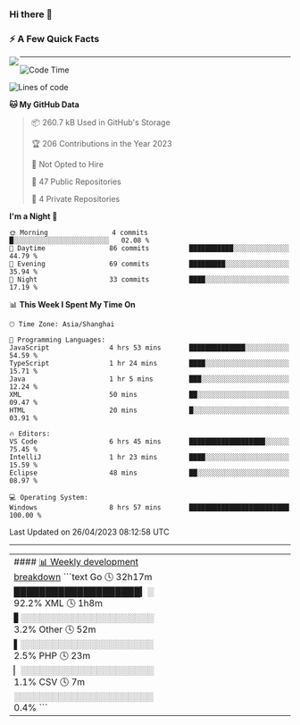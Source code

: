 ### Hi there 👋

<!--
**imnxg/imnxg** is a ✨ _special_ ✨ repository because its `README.md` (this file) appears on your GitHub profile.

Here are some ideas to get you started:

- 🔭 I’m currently working on ...
- 🌱 I’m currently learning ...
- 👯 I’m looking to collaborate on ...
- 🤔 I’m looking for help with ...
- 💬 Ask me about ...
- 📫 How to reach me: ...
- 😄 Pronouns: ...
- ⚡ Fun fact: ...
-->

### ⚡️ A Few Quick Facts

<img align="left" src="https://github-readme-stats-i.vercel.app/api?username=imnxg&show_icons=true&icon_color=1573B3&hide_title=true&text_color=718096&bg_color=00000000&hide_border=true"/>

<!-- <ul>
    <li> 🌱 I’m currently learning Go、Docker、Kubernetes.</li>
    <li> 👯 I’m looking to collaborate on anything open source.</li>
    <li> 📝 I regulary write articles on <a href="https://dmego.cn">https://dmego.cn</a>.</li>
    <li> ⚡ Fun fact: I ❤️ 😻.</li>
</ul> -->

---
<!--START_SECTION:waka-->
![Code Time](http://img.shields.io/badge/Code%20Time-22%20hrs%206%20mins-blue)

![Lines of code](https://img.shields.io/badge/From%20Hello%20World%20I%27ve%20Written-163.5%20thousand%20lines%20of%20code-blue)

**🐱 My GitHub Data** 

> 📦 260.7 kB Used in GitHub's Storage 
 > 
> 🏆 206 Contributions in the Year 2023
 > 
> 🚫 Not Opted to Hire
 > 
> 📜 47 Public Repositories 
 > 
> 🔑 4 Private Repositories 
 > 
**I'm a Night 🦉** 

```text
🌞 Morning                4 commits           █░░░░░░░░░░░░░░░░░░░░░░░░   02.08 % 
🌆 Daytime                86 commits          ███████████░░░░░░░░░░░░░░   44.79 % 
🌃 Evening                69 commits          █████████░░░░░░░░░░░░░░░░   35.94 % 
🌙 Night                  33 commits          ████░░░░░░░░░░░░░░░░░░░░░   17.19 % 
```


📊 **This Week I Spent My Time On** 

```text
🕑︎ Time Zone: Asia/Shanghai

💬 Programming Languages: 
JavaScript               4 hrs 53 mins       ██████████████░░░░░░░░░░░   54.59 % 
TypeScript               1 hr 24 mins        ████░░░░░░░░░░░░░░░░░░░░░   15.71 % 
Java                     1 hr 5 mins         ███░░░░░░░░░░░░░░░░░░░░░░   12.24 % 
XML                      50 mins             ██░░░░░░░░░░░░░░░░░░░░░░░   09.47 % 
HTML                     20 mins             █░░░░░░░░░░░░░░░░░░░░░░░░   03.91 % 

🔥 Editors: 
VS Code                  6 hrs 45 mins       ███████████████████░░░░░░   75.45 % 
IntelliJ                 1 hr 23 mins        ████░░░░░░░░░░░░░░░░░░░░░   15.59 % 
Eclipse                  48 mins             ██░░░░░░░░░░░░░░░░░░░░░░░   08.97 % 

💻 Operating System: 
Windows                  8 hrs 57 mins       █████████████████████████   100.00 % 
```


 Last Updated on 26/04/2023 08:12:58 UTC
<!--END_SECTION:waka-->

---

<table>
<tr>
<td valign="top" width="50%">
<!-- waka-box start -->
#### <a href="https://gist.github.com/01acb8c86000072f1e040b2a7757e8e5" target="_blank">📊 Weekly development breakdown</a>
```text
Go              🕓 32h17m ████████████████████▎░ 92.2%
XML             🕓 1h8m   ▋░░░░░░░░░░░░░░░░░░░░░  3.2%
Other           🕓 52m    ▌░░░░░░░░░░░░░░░░░░░░░  2.5%
PHP             🕓 23m    ▏░░░░░░░░░░░░░░░░░░░░░  1.1%
CSV             🕓 7m     ░░░░░░░░░░░░░░░░░░░░░░  0.4%
```
<!-- Powered by https://github.com/YouEclipse/waka-box-go . -->
<!-- waka-box end -->

<!-- [powered by waka-box-go](https://github.com/YouEclipse/waka-box-go) -->

</td>
<td valign="top" width="50%">

